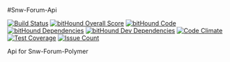 #Snw-Forum-Api

[![Build Status](https://travis-ci.org/Snekw/snw-forum-api.svg?branch=master)](https://travis-ci.org/Snekw/snw-forum-api) [![bitHound Overall Score](https://www.bithound.io/github/Snekw/snw-forum-api/badges/score.svg)](https://www.bithound.io/github/Snekw/snw-forum-api) [![bitHound Code](https://www.bithound.io/github/Snekw/snw-forum-api/badges/code.svg)](https://www.bithound.io/github/Snekw/snw-forum-api) [![bitHound Dependencies](https://www.bithound.io/github/Snekw/snw-forum-api/badges/dependencies.svg)](https://www.bithound.io/github/Snekw/snw-forum-api/master/dependencies/npm) [![bitHound Dev Dependencies](https://www.bithound.io/github/Snekw/snw-forum-api/badges/devDependencies.svg)](https://www.bithound.io/github/Snekw/snw-forum-api/master/dependencies/npm) [![Code Climate](https://codeclimate.com/github/Snekw/snw-forum-api/badges/gpa.svg)](https://codeclimate.com/github/Snekw/snw-forum-api) [![Test Coverage](https://codeclimate.com/github/Snekw/snw-forum-api/badges/coverage.svg)](https://codeclimate.com/github/Snekw/snw-forum-api/coverage) [![Issue Count](https://codeclimate.com/github/Snekw/snw-forum-api/badges/issue_count.svg)](https://codeclimate.com/github/Snekw/snw-forum-api)

Api for Snw-Forum-Polymer